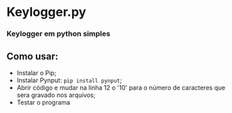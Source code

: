 # Keylogger.py
<h3>Keylogger em python simples</h3>

<h2>Como usar:</h2>
<ul>
<li>Instalar o Pip;
<li>Instalar Pynput: <code>pip install pynput</code>;
<li>Abrir código e mudar na linha 12 o '10' para o número de caracteres que sera gravado nos arquivos;
<li>Testar o programa
</ul>
